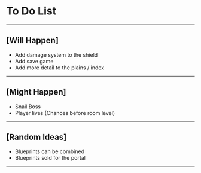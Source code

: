 # To Do List

---

## [Will Happen]

- Add damage system to the shield
- Add save game
- Add more detail to the plains / index

---

## [Might Happen]
- Snail Boss
- Player lives (Chances before room level)

---

## [Random Ideas]

- Blueprints can be combined
- Blueprints sold for the portal

---